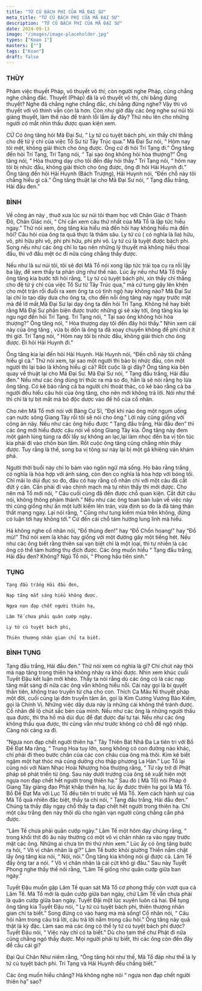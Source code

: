 ```yaml
---
title: "TỨ CÚ BÁCH PHI CỦA MÃ ĐẠI SƯ"
meta_title: "TỨ CÚ BÁCH PHI CỦA MÃ ĐẠI SƯ"
description: "TỨ CÚ BÁCH PHI CỦA MÃ ĐẠI SƯ"
date: 2024-09-13
image: "/images/image-placeholder.jpg"
types: ["Koan 1"]
masters: [""]
tags: ["Koan"]
draft: false
---
```


### THÙY
Phàm việc thuyết Pháp, vô thuyết vô thí; còn người nghe Pháp, cũng chẳng nghe chẳng đắc. Thuyết (Pháp) đã là vô thuyết vô thí, chi bằng đừng thuyết? Nghe đã chẳng nghe chẳng đắc, chi bằng đừng nghe? Vậy thì vô thuyết với vô thính vẫn còn là hơn. Còn như giờ đây các ông nghe sư núi tôi giảng thuyết, làm thế nào để tránh lỗi lầm ấy đây? Thử nêu lên cho những người có mắt nhìn thấu được quan kiện xem.

CỬ Có ông tăng hỏi Mã Đại Sư, “ Ly tứ cú tuyệt bách phi, xin thầy chỉ thẳng cho đệ tử ý chỉ của việc Tổ Sư từ Tây Trúc qua.” Mã Đại Sư nói, “ Hôm nay tôi mệt, không giải thích cho ông được. Ông cứ đi hỏi Trí Tạng đi.” Ông tăng đến hỏi Trí Tạng, Trí Tạng nói, “ Tại sao ông không hỏi hòa thượng?” Ông tăng nói, “ Hòa thượng dạy cho tôi đến đây hỏi thầy.” Trí Tạng nói, “ hôm nay tôi bị nhức đầu, không giải thích cho ông được, ông đi hỏi Hải Huynh đi.” Ông tăng đến hỏi Hải Huynh (Bách Trượng), Hải Huynh nói, “Đến chỗ này tôi chẳng hiểu gì cả.” Ông tăng thuật lại cho Mã Đại Sư nói, “ Tạng đầu trắng, Hải đầu đen.”

### BÌNH
Về công án này , thuở xưa lúc sư núi tôi tham học với Chân Giác ở Thành Đô, Chân Giác nói, “ Chỉ cần xem câu thứ nhất của Mã Tổ là lập tức hiểu ngay.” Thử nói xem, ông tăng kia hiểu mà đến hỏi hay không hiểu mà đến hỏi? Câu hỏi của ông ta quả thực là thâm sâu. Ly tứ cú ( có nghĩa là lìa) hữu, vô, phi hữu phi vô, phi phi hữu, phi phi vô. Ly tứ cú là tuyệt được bách phi. Song nếu như các ông chỉ lo tạo nên những lý thuyết mà không hiểu thoại đầu, thì vỡ đầu mệt óc đi nữa cũng chẳng thấy được.

Nếu như là sư núi tôi, tôi sẽ đợi Mã Tổ nói xong lập tức trải tọa cụ ra rồi lậy ba lậy, để xem thầy ta phản ứng như thế nào. Lúc ấy nếu như Mã Tổ thấy ông tăng kia bước tới hỏi rằng, “ Ly tứ cú tuyệt bách phi, xin thầy chỉ thẳng cho đệ tử ý chỉ của việc Tổ Sư từ Tây Trúc qua,” mà cứ tung gậy lên khện cho một trận rồi đuổi ra xem ông ta có tỉnh ngộ hay không nào? Mã Đại Sư lại chỉ lo tạo dây dưa cho ông ta, cho đến nỗi ông tăng này ngay trước mặt mà để lỡ mất,Mã Đại Sư lại dạy ông ta đến hỏi Trí Tạng. Không hề hay biết rằng Mã Đại Sư phân biện được trước những gì sẽ xảy tới, ông tăng kia lại ngu ngơ đến hỏi Trí Tạng. Trí Tạng nói, “ Tại sao ông không hỏi hòa thượng?” Ông tăng nói, “ Hòa thượng dạy tôi đến đây hỏi thầy.” Nhìn xem cái này của ông tăng , vừa bị dồn là ông ta đã xoay chuyển không để phí chút ít thì giờ. Trí Tạng nói, “ Hôm nay tôi bị nhức đầu, không giải thích cho ông được. Đi hỏi Hải Huynh đi.”

Ông tăng kia lại đến hỏi Hải Huynh. Hải Huynh nói, “Đến chỗ này tôi chẳng hiểu gì cả.” Thử nói xem, tại sao một người thì bảo bị nhức đầu, còn một người thì lại bảo là không hiểu gì cả? Rốt cuộc là gì đây? Ông tăng kia bèn quay về thuật lại cho Mã Đại Sư. Mã Đại Sư nói, “ Tạng đầu trắng, Hải đầu đen.” Nếu như các ông dùng trí thức ra mà so đo, hẳn là sẽ nói rằng họ lừa ông tăng. Có kẻ bảo rằng cả ba người chỉ thoát thác, có kẻ bảo rằng cả ba người đều hiểu câu hỏi của ông tăng, cho nên mới không trả lời. Nói như thế thì chỉ là tự bịt mắt mà bỏ độc dược vào đề hồ của cổ nhân.

Cho nên Mã Tổ mới nói với Bàng Cư Sĩ, “Đợi khi nào ông một ngụm uống cạn nước sông Giang Tây rồi tôi sẽ nói cho ông.” Lời này cũng giống với công án này. Nếu như các ông hiểu được “ Tạng đầu trắng, Hải đầu đen” thì các ông mới hiểu được câu nói về sông Giang Tây kia. Ông tăng này đem một gánh lúng túng ra đổi lấy sự không an lạc,lại làm nhọc đến ba vị tôn túc kia phải đi vào chốn bùn lấm. Rốt cuộc ông tăng cũng chẳng nhìn thấy được. Tuy rằng là thế, song ba vị tông sư này lại bị một gã khiêng ván khám phá.

Người thời buổi này chỉ lo bám vào ngôn ngữ mà sống. Họ bảo rằng trắng có nghĩa là hòa hợp với ánh sáng, còn đen co nghĩa là hòa hợp với bóng tồi. Chỉ mãi lo dùi đục so đo, đâu có hay rằng cổ nhân chỉ với một câu đã cắt đứt ý căn. Cần phải đi vào chính mạch mà tự nhìn thấy thì mới được. Cho nên mã Tổ mới nói, “ Câu cuối cùng đã đến được chỗ quan kiện. Cắt đứt câu nói, không thông phàm thánh.” Nếu như các ông toan bàn luận về việc này thì cũng giống như ấn một lưỡi kiếm lên trán, vừa định so đo là đã táng thân thất mạng ngay. Lại nói rằng, “ Cũng như tung kiếm múa trên không, đừng có luận tới hay không tới.” Cứ đến cái chỗ tám hướng lung linh mà hiểu.

Há không nghe cổ nhân nói, “Đồ thùng đen!” hay “Đồ Chồn hoang!” hay “Đồ mù!” Thử nói xem là khác hay giống với một đường gây một tiếng hét. Nếu như các ông biết rằng thiên sai vạn biệt chỉ là một loại, thì tự nhiên là các ông có thể tám hướng thụ địch được. Các ông muốn hiểu “ Tạng đầu trắng, Hải đầu đen? Không? Ngũ Tổ nói, “ Phong hầu tiên sinh.”

### TỤNG
```
Tạng đầu trắng Hải đầu đen,

Nạp tăng mắt sáng hiểu không được.

Ngựa non đạp chết người thiên hạ,

Lâm Tế chưa phải quân cướp ngày.

Ly tứ cú tuyệt bách phi,

Thiên thượng nhân gian chỉ ta biết.
```
### BÌNH TỤNG
Tạng đầu trắng, Hải đầu đen.” Thử nói xem có nghĩa là gì? Chỉ chút này thôi mà nạp tăng trong thiên hạ không nhảy ra khỏi được. Nhìn xem khúc cuối Tuyết Đậu kết luận mới khéo. Thầy ta nói rằng dù các ông có là các nạp tăng mắt sáng đi nữa các ông vẫn không hiểu nỗi. Cái này gọi là bí quyết thần tiên, không trao truyền từ cha cho con. Thích Ca Mâu Ni thuyết pháp một đời, cuối cùng lại đơn truyền tâm ấn, gọi là Kim Cương Vương Bảo Kiếm, gọi là Chính Vị. Những việc dây dưa này là những cái không thể tránh được. Cổ nhân để lộ chút sắc bén của mình. Nếu như các ông là những người thấu qua được, thì tha hồ mà dùi đục để đạt được đại tự tại. Nếu như các ông không thấu qua được, thì cũng vẫn như trước không có chỗ để ngộ nhập. Càng nói càng xa đi.

“Ngựa non đạp chết người thiên hạ.” Tây Thiên Bát Nhã Đa La tiên tri với Bồ Đề Đạt Ma rằng, “ Trung Hoa tuy lớn, song không có con đường nào khác, chỉ phải đi theo bước chân của các con cháu của ông mà thôi. Kim kê biết ngậm một hạt thóc mà cúng dường cho thập phương La Hán.” Lục Tổ lại cũng nói với Nam Nhạc Hoài Nhượng hòa thượng rằng, “ Từ rày trở đi Phật pháp sẽ phát triển từ ông. Sau này dưới trướng của ông sẽ xuất hiện một ngựa non đạp chết hết người trong thiên hạ.” Sau đó ( Mã Tổ) nói Pháp ở Giang Tây giảng đạo Phật khắp thiên hạ, lúc ấy được thiên hạ gọi là Mã Tổ. Bồ Đề Đạt Ma với Lục Tổ đều tiên tri trước về Mã Tổ. Xem cách hành sự của Mã Tổ quả nhiên đăc biệt, thầy ta chỉ nói, “ Tạng đầu trắng, Hải đầu đen.” Chúng ta thấy đây ngay chỗ thầy ta đạp chết hết người trong thiên hạ. Chỉ một câu trắng đen này thôi dù cho ngàn vạn người cũng chẳng cắn phá được.

“Lâm Tế chưa phải quân cướp ngày.” Lâm Tế một hôm dạy chúng rằng, “ trong khối thịt đỏ âu này thường có một vô vị chân nhân ra vào ngay trước mặt các ông. Những ai chưa tin thì thử nhìn xem.” Lúc ấy có ông tăng bước ra hỏi, “ Vô vị chân nhân là gì?” Lâm Tế bước khỏi giường Thiền nắm chặt lấy ông tăng kia nói, “ Nói, nói.” Ông tăng kia không nói gì được cả. Lâm Tế đẩy ông tar a nói. “ Vô vị chân nhân là cái cứt khô gì đâu.” Sau này Tuyết Phong nghe thấy thế nói rằng, “Lâm Tế giống như quân cướp giữa ban ngày.”

Tuyết Đậu muốn gặp Lâm Tế quan sát Mã Tổ cơ phong thấy còn vượt qua cả Lâm Tế. Mã Tổ mới là quân cướp giữa ban ngày, chứ Lâm Tế vẫn chưa phải là quân cướp giữa ban ngày. Tuyết Đậi một lúc xuyên luôn cả hai. Để tụng ông tăng kia Tuyết Đậu nói, “ Ly tứ cú tuyệt bách phi, thiên thượng nhân gian chỉ ta biết.” Song đừng có vào hang ma mà sống! Cổ nhân nói, “ Câu hỏi nằm trong câu trả lời, câu trả lời nằm trong câu hỏi.” Ông tăng này quả thật là kỳ đặc. Làm sao mà các ông có thể ly tứ cú tuyệt bách phi được? Tuyết Đậu nói, “ Việc này chỉ có ta biết.” Dù cho tam thế chư Phật đi nữa cũng chẳng ngó thấy được. Mọi người phải tự biết, thì các ông còn đến đây để cầu cái gì?

Đại Qui Chân Như niêm rằng, “Ông tăng hỏi như thế, Mã Tổ đáp như thế là ly tứ cú tuyệt bách phi. Trí Tạng và Hải Huynh đều chẳng biết.”

Các ông muốn hiểu chăng? Há không nghe nói “ ngựa non đạp chết người thiên hạ” sao?

